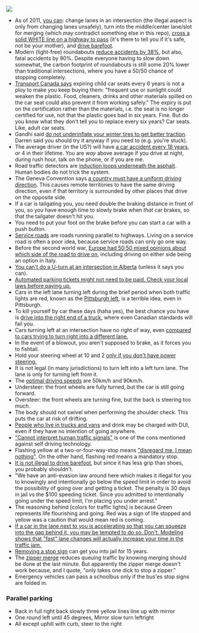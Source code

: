 ![](http://i.imgur.com/IGedhKP.jpg)

- As of 2011, [you can](https://www.yorkregion.com/news-story/1423985-police-debunk-traffic-myths/): change lanes in an intersection (the illegal aspect is only from changing lanes unsafely), turn into the middle/center lane/slot for merging (which may contradict something else in this repo), [cross a solid WHITE line on a highway to pass](https://derekwilsonlaw.ca/5-surprising-ontario-traffic-laws-that-you-might-not-know-about/) (it's there to tell you if it's safe, not be your mother), and [drive barefoot](https://www.wheels.ca/top-ten/10-common-driving-misconceptions/).
- Modern (light-free) roundabouts [reduce accidents by 38%](https://www.youtube.com/watch?v=AqcyRxZJCXc), but also, fatal accidents by 90%. Despite everyone having to slow down somewhat, the carbon footprint of roundabouts is still some 20% lower than traditional intersections, where you have a 50/50 chance of stopping completely.
- [Transport Canada says](https://bc.ctvnews.ca/mobile/an-expired-car-seat-could-be-putting-your-child-at-risk-1.2817169) expiring child car seats every 6 years is not a ploy to make you keep buying them: "frequent use or sunlight could weaken the plastic. Food, cleaners, drinks and other materials spilled on the car seat could also prevent it from working safely." The expiry is put on the certification rather than the materials, i.e. the seat is no longer certified for use, not that the plastic goes bad in six years. Fine. But do you know what they don't tell you to replace every six years? Car seats. Like, adult car seats.
- Gandhi said [do not underinflate your winter tires to get better traction](https://www.theweathernetwork.com/ca/news/article/winter-winter-tire-myths-what-you-need-to-know-for-safer-driving). Darren said you should try it anyway if you need to (e.g. you're stuck).
- The average driver (in the US?) will have [a car accident every 18 years](https://cederberglaw.com/how-many-car-accidents-will-i-have-in-my-lifetime/), or 4 in their lifetime. You are *way* above average if you drive at night, during rush hour, talk on the phone, or if you are me.
- Road traffic detectors are [induction loops underneath the asphalt](https://auto.howstuffworks.com/car-driving-safety/safety-regulatory-devices/how-does-a-traffic-light-detect-that-a-car-has-pulled-up-and-is-waiting-for-the-light-to-change.htm). Human bodies do not trick the system.
- The Geneva Convention says [a country must have a uniform driving direction](https://www.youtube.com/watch?v=JoYNhX15w4k). This causes remote territories to have the same driving direction, even if that territory is surrounded by other places that drive on the opposite side.
- If a car is tailgating you, you need double the braking distance in front of you, so you have enough time to slowly brake when _that_ car brakes, so that the tailgater doesn't hit you.
- You need to put your foot on the brake before you can start a car with a push button.
- [Service roads](https://en.wikipedia.org/wiki/Frontage_road) are roads running parallel to highways. Living on a service road is often a poor idea, because service roads can only go one way.
- Before the second world war, [Europe had 50:50 mixed opinions about which side of the road to drive on](https://i.redd.it/zhaj9kiw5ha11.png), including driving on either side being an option in Italy.
- [You can't do a U-turn at an intersection in Alberta](https://globalnews.ca/news/974813/road-rules-are-u-turns-allowed/) (unless it says you can).
- [Automated parking tickets might not need to be paid. Check your local laws before paying up.](https://www.reddit.com/r/technology/comments/6ispco/a_controversial_bill_passed_by_a_house_committee/)
- Cars in the left lane turning left during the brief period when both traffic lights are red, known as the [Pittsburgh left](https://en.wikipedia.org/wiki/Pittsburgh_left), is a terrible idea, even in Pittsburgh.
- To kill yourself by car these days (haha yes), the best chance you have is [drive into the right end of a truck](https://www.youtube.com/watch?v=bT3G-kcKN70), where even Canadian standards will fail you.
- Cars turning left at an intersection have no right of way, even [compared to cars trying to turn right into a different lane.](https://www.insurancehotline.com/understanding-right-of-way-common-scenarios/)
- In the event of a blowout, you aren't supposed to brake, as it forces you to fishtail.
- Hold your steering wheel at 10 and 2 [only if you don't have power steering.](https://www.youtube.com/watch?v=q9fu3SBm-PU)
- It is not legal (in many jurisdictions) to turn left into a left turn lane. The lane is only for turning left from it.
- The [optimal driving speeds](http://eartheasy.com/move_fuel_efficient_driving.html) are 50km/h and 90km/h.
- Understeer: the front wheels are fully turned, but the car is still going forward.
- Oversteer: the front wheels are turning fine, but the back is steering too much.
- The body should not swivel when performing the shoulder check. This puts the car at risk of drifting.
- [People who live in trucks and vans](https://www.reddit.com/r/vandwellers/comments/5mk4vb/consuming_alcohol/) and drink may be charged with DUI, even if they have no intention of going anywhere.
- ["Cannot interpret human traffic signals"](http://www.autoinsurancecenter.com/top-20-pros-and-cons-associated-with-self-driving-cars.htm) is one of the cons mentioned against self driving technology.
- Flashing yellow at a two-or-four-way-stop means ["disregard me, I mean nothing"](http://www.mto.gov.on.ca/english/dandv/driver/handbook/section3.2.12.shtml). On the other hand, flashing red means a mandatory stop.
- [It is not illegal to drive barefoot](http://www.theglobeandmail.com/globe-drive/culture/commuting/strange-canadian-driving-laws-that-surprised-us-the-most-in-2015/article27951066/), but since it has less grip than shoes, you probably shouldn't.
- "We have an anti-evasion law around here which makes it illegal for you to knowingly and intentionally go below the speed limit in order to avoid the possibility of going over and getting a ticket. The penalty is 30 days in jail vs the \$100 speeding ticket. Since you admitted to intentionally going under the speed limit, I'm placing you under arrest."
- The reasoning behind [colors for traffic lights] is because Green represents life flourishing and going. Red was a sign of life stopped and yellow was a caution that would mean red is coming.
- [If a car in the lane next to you is accelerating so that you can squeeze into the gap behind it, you may be tempted to do so. Don't. Modeling shows that "fast" lane changes will actually increase your time in the traffic jam.](https://www.wikihow.com/Make-Time-Spent-Commuting-by-Car-Efficient)
- [Removing a stop sign](https://www.nytimes.com/1997/06/21/us/3-are-sentenced-to-15-years-in-fatal-stop-sign-prank.html) can get you into jail for 15 years.
- The [zipper merge](http://www.dot.state.mn.us/zippermerge/) reduces queuing traffic by knowing merging should be done at the last minute. But apparently the zipper merge doesn't work because, and I quote, "only takes one dick to stop a zipper."
- Emergency vehicles can pass a schoolbus only if the bus'es stop signs are folded in.

### Parallel parking

- Back in full right back slowly three yellow lines line up with mirror
- One round left until 45 degrees, Mirror slow turn leftright
- All except uphill with curb, steer to the right
